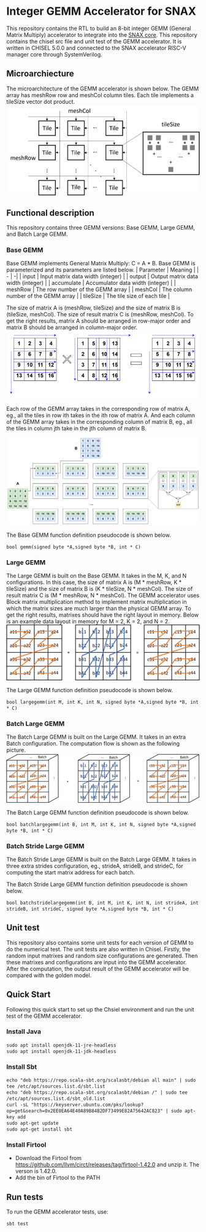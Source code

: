 # Integer GEMM Accelerator for SNAX
This repository contains the RTL to build an 8-bit integer GEMM (General Matrix Multiply) accelerator 
to integrate into the [SNAX core](https://github.com/KULeuven-micas/snitch_cluster). This repository contains the chisel src file and unit test of the GEMM accelerator.
It is written in CHISEL 5.0.0 and connected to the SNAX accelerator RISC-V manager core through SystemVerilog. 

## Microarchiecture
The microarchitecture of the GEMM accelerator is shown below. The GEMM array has meshRow row and meshCol column tiles. Each tile implements a tileSize vector dot product.
![](./docs/microarch.png)


## Functional description
This repository contains three GEMM versions: Base GEMM, Large GEMM, and Batch Large GEMM.
### Base GEMM
Base GEMM implements General Matrix Multiply: C = A * B. Base GEMM is parameterized and its parameters are listed below.
| Parameter | Meaning |
| - | -|
| input | Input matrix data width (integer) |
| output | Output matrix data width (integer) |
| accumulate | Accumulator data width (integer) |
| meshRow | The row number of the GEMM array |
| meshCol | The column number of the GEMM array |
| tileSize | The tile size of each tile |

The size of matrix A is (meshRow, tileSize) and the size of matrix B is (tileSize, meshCol). The size of result matrix C is (meshRow, meshCol). To get the right results, matrix A should be arranged in row-major order and matrix B should be arranged in column-major order.
![](./docs/datalayout_mem.png)

Each row of the GEMM array takes in the corresponding row of matrix A, eg., all the tiles in row ith takes in the ith row of matrix A. And each column of the GEMM array takes in the corresponding column of matrix B, eg., all the tiles in column jth take in the jth column of matrix B.

![](./docs/datalayout.png)

The Base GEMM function definition pseudocode is shown below.
```
bool gemm(signed byte *A,signed byte *B, int * C)
```

### Large GEMM
The Large GEMM is built on the Base GEMM. It takes in the M, K, and N configurations.
In this case, the size of matrix A is (M * meshRow, K * tileSize) and the size of matrix B is (K * tileSize, N * meshCol). The size of result matrix C is (M * meshRow, N * meshCol). The GEMM accelerator uses Block matrix multiplication [](https://en.wikipedia.org/wiki/Block_matrix#Block_matrix_multiplication) method to implement matrix multiplication in which the matrix sizes are much larger than the physical GEMM array. To get the right results, matrixes should have the right layout in memory. Below is an example data layout in memory for M = 2, K = 2, and N = 2. 
![](./docs/block_matrix_mul.png)


The Large GEMM function definition pseudocode is shown below.
```
bool largegemm(int M, int K, int N, signed byte *A,signed byte *B, int * C)
```

### Batch Large GEMM
The Batch Large GEMM is built on the Large GEMM. It takes in an extra Batch configuration. The computation flow is shown as the following picture.
![](./docs/batch_block_matrix_mul.png)

The Batch Large GEMM function definition pseudocode is shown below.
```
bool batchlargegemm(int B, int M, int K, int N, signed byte *A,signed byte *B, int * C)
```

### Batch Stride Large GEMM
The Batch Stride Large GEMM is built on the Batch Large GEMM. It takes in three extra strides configuration, eg., strideA, strideB, and strideC, for computing the start matrix address for each batch. 

The Batch Stride Large GEMM function definition pseudocode is shown below.
```
bool batchstridelargegemm(int B, int M, int K, int N, int strideA, int strideB, int strideC, signed byte *A,signed byte *B, int * C)
```

## Unit test
This repository also contains some unit tests for each version of GEMM to do the numerical test. The unit tests are also written in Chisel. Firstly, the random input matrixes and random size configurations are generated. Then these matrixes and configurations are input into the GEMM accelerator. After the computation, the output result of the GEMM accelerator will be compared with the golden model.

## Quick Start
Following this quick start to set up the Chsiel environment and run the unit test of the GEMM accelerator.
### Install Java
```
sudo apt install openjdk-11-jre-headless
sudo apt install openjdk-11-jdk-headless
```

### Install Sbt
```
echo "deb https://repo.scala-sbt.org/scalasbt/debian all main" | sudo tee /etc/apt/sources.list.d/sbt.list
echo "deb https://repo.scala-sbt.org/scalasbt/debian /" | sudo tee /etc/apt/sources.list.d/sbt_old.list
curl -sL "https://keyserver.ubuntu.com/pks/lookup?op=get&search=0x2EE0EA64E40A89B84B2DF73499E82A75642AC823" | sudo apt-key add
sudo apt-get update
sudo apt-get install sbt
```

### Install Firtool
* Download the Firtool from https://github.com/llvm/circt/releases/tag/firtool-1.42.0 and unzip it. The verson is 1.42.0.
* Add the bin of Firtool to the PATH

## Run tests
To run the GEMM accelerator tests, use:
```
sbt test
```
